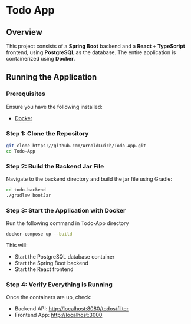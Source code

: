 # Todo App
## Overview
This project consists of a **Spring Boot** backend and a **React + TypeScript** frontend, using **PostgreSQL** as the database. The entire application is containerized using **Docker**.

## Running the Application

### Prerequisites
Ensure you have the following installed:
- [Docker](https://docs.docker.com/desktop/setup/install/windows-install/)

### Step 1: Clone the Repository
```sh
git clone https://github.com/ArnoldLuich/Todo-App.git
cd Todo-App
```

### Step 2: Build the Backend Jar File
Navigate to the backend directory and build the jar file using Gradle:
```sh
cd todo-backend 
./gradlew bootJar
```

### Step 3: Start the Application with Docker
Run the following command in Todo-App directory
```sh
docker-compose up --build
```
This will:
- Start the PostgreSQL database container
- Start the Spring Boot backend
- Start the React frontend

### Step 4: Verify Everything is Running
Once the containers are up, check:
- Backend API: [http://localhost:8080/todos/filter](http://localhost:8080/todos/filter)
- Frontend App: [http://localhost:3000](http://localhost:3000)





